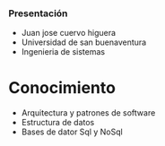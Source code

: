 ### **Presentación**

* Juan jose cuervo higuera
* Universidad de san buenaventura
* Ingenieria de sistemas

# Conocimiento
* Arquitectura y patrones de software
* Estructura de datos
* Bases de dator Sql y NoSql

